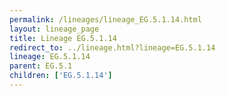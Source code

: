 ```yaml
---
permalink: /lineages/lineage_EG.5.1.14.html
layout: lineage_page
title: Lineage EG.5.1.14
redirect_to: ../lineage.html?lineage=EG.5.1.14
lineage: EG.5.1.14
parent: EG.5.1
children: ['EG.5.1.14']
---
```

